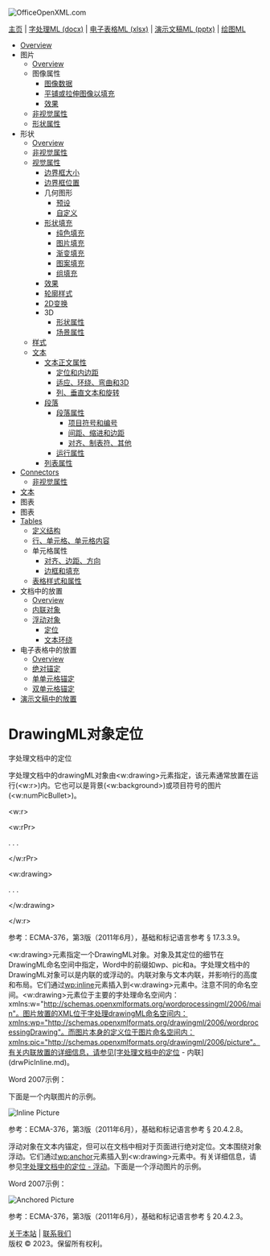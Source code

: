 ![OfficeOpenXML.com](drwImages/drawingMLbanner.png)

[主页](index.md) | [字处理ML (docx)](anatomyofOOXML.md) | [电子表格ML (xlsx)](anatomyofOOXML-xlsx.md) | [演示文稿ML (pptx)](anatomyofOOXML-pptx.md) | [绘图ML](drwOverview.md)

- [Overview](drwOverview.md)
- 图片
  - [Overview](drwPic.md)
  - 图像属性
    - [图像数据](drwPic-ImageData.md)
    - [平铺或拉伸图像以填充](drwPic-tile.md)
    - [效果](drwPic-effects.md)
  - [非视觉属性](drwPic-nvPicPr.md)
  - [形状属性](drwSp-SpPr.md)
- 形状
  - [Overview](drwShape.md)
  - [非视觉属性](drwSp-nvSpPr.md)
  - [视觉属性](drwSp-SpPr.md)
    - [边界框大小](drwSp-size.md)
    - [边界框位置](drwSp-location.md)
    - 几何图形
      - [预设](drwSp-prstGeom.md)
      - [自定义](drwSp-custGeom.md)
    - [形状填充](drwSp-shapeFill.md)
      - [纯色填充](drwSp-SolidFill.md)
      - [图片填充](drwSp-PictFill.md)
      - [渐变填充](drwSp-GradFill.md)
      - [图案填充](drwSp-PattFill.md)
      - [组填充](drwSp-grpFill.md)
    - [效果](drwSp-effects.md)
    - [轮廓样式](drwSp-outline.md)
    - [2D变换](drwSp-rotate.md)
    - 3D
      - [形状属性](drwSp-3dProps.md)
      - [场景属性](drwSp-3dScene.md)
  - [样式](drwSp-styles.md)
  - [文本](drwSp-text.md)
    - [文本正文属性](drwSp-text-bodyPr.md)
      - [定位和内边距](drwSp-text-bodyPr-inset.md)
      - [适应、环绕、弯曲和3D](drwSp-text-bodyPr-fit.md)
      - [列、垂直文本和旋转](drwSp-text-bodyPr-columns.md)
    - [段落](drwSp-text-paragraph.md)
      - [段落属性](drwSp-text-paraProps.md)
        - [项目符号和编号](drwSp-text-paraProps-numbering.md)
        - [间距、缩进和边距](drwSp-text-paraProps-margins.md)
        - [对齐、制表符、其他](drwSp-text-paraProps-align.md)
      - [运行属性](drwSp-text-runProps.md)
    - [列表属性](drwSp-text-lstPr.md)
- [Connectors](drwCxnSp.md)
  - [非视觉属性](drwSp-nvCxnSpPr.md)
- [文本](drwSp-textbox.md)
- 图表
- 图表
- [Tables](drwTable.md)
  - [定义结构](drwTableGrid.md)
  - [行、单元格、单元格内容](drwTableRowAndCell.md)
  - 单元格属性
    - [对齐、边距、方向](drwTableCellProperties-alignment.md)
    - [边框和填充](drwTableCellProperties-bordersFills.md)
  - [表格样式和属性](drwTableStyles.md)
- 文档中的放置
  - [Overview](drwPicInWord.md)
  - [内联对象](drwPicInline.md)
  - [浮动对象](drwPicFloating.md)
    - [定位](drwPicFloating-position.md)
    - [文本环绕](drwPicFloating-textWrap.md)
- 电子表格中的放置
  - [Overview](drwPicInSpread.md)
  - [绝对锚定](drwPicInSpread-absolute.md)
  - [单单元格锚定](drwPicInSpread-oneCell.md)
  - [双单元格锚定](drwPicInSpread-twoCell.md)
- [演示文稿中的放置](drwPicInPresentation.md)

# DrawingML对象定位

字处理文档中的定位

字处理文档中的drawingML对象由<w:drawing>元素指定，该元素通常放置在运行(<w:r>)内。它也可以是背景(<w:background>)或项目符号的图片(<w:numPicBullet>)。

<w:r>

<w:rPr>

. . .

</w:rPr>

<w:drawing>

. . .

</w:drawing>

</w:r>

参考：ECMA-376，第3版（2011年6月），基础和标记语言参考 § 17.3.3.9。

<w:drawing>元素指定一个DrawingML对象。对象及其定位的细节在DrawingML命名空间中指定，Word中的前缀如wp、pic和a。字处理文档中的DrawingML对象可以是内联的或浮动的。内联对象与文本内联，并影响行的高度和布局。它们通过<wp:inline>元素插入到<w:drawing>元素中。注意不同的命名空间。<w:drawing>元素位于主要的字处理命名空间内：xmlns:w="http://schemas.openxmlformats.org/wordprocessingml/2006/main"。图片放置的XML位于字处理drawingML命名空间内：xmlns:wp="http://schemas.openxmlformats.org/drawingml/2006/wordprocessingDrawing"。而图片本身的定义位于图片命名空间内：xmlns:pic="http://schemas.openxmlformats.org/drawingml/2006/picture"。有关内联放置的详细信息，请参见[字处理文档中的定位 - 内联](drwPicInline.md)。

Word 2007示例：

下面是一个内联图片的示例。

![Inline Picture](drwImages\drwInline.gif)

参考：ECMA-376，第3版（2011年6月），基础和标记语言参考 § 20.4.2.8。

浮动对象在文本内锚定，但可以在文档中相对于页面进行绝对定位。文本围绕对象浮动。它们通过<wp:anchor>元素插入到<w:drawing>元素中。有关详细信息，请参见[字处理文档中的定位 - 浮动](drwPicFloating.md)。下面是一个浮动图片的示例。

Word 2007示例：

![Anchored Picture](drwImages\drwAnchor.gif)

参考：ECMA-376，第3版（2011年6月），基础和标记语言参考 § 20.4.2.3。

[关于本站](aboutThisSite.md) | [联系我们](contactUs.md)  
版权 © 2023。保留所有权利。
